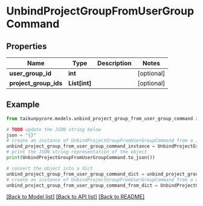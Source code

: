 # UnbindProjectGroupFromUserGroupCommand


## Properties

Name | Type | Description | Notes
------------ | ------------- | ------------- | -------------
**user_group_id** | **int** |  | [optional] 
**project_group_ids** | **List[int]** |  | [optional] 

## Example

```python
from taikunpycore.models.unbind_project_group_from_user_group_command import UnbindProjectGroupFromUserGroupCommand

# TODO update the JSON string below
json = "{}"
# create an instance of UnbindProjectGroupFromUserGroupCommand from a JSON string
unbind_project_group_from_user_group_command_instance = UnbindProjectGroupFromUserGroupCommand.from_json(json)
# print the JSON string representation of the object
print(UnbindProjectGroupFromUserGroupCommand.to_json())

# convert the object into a dict
unbind_project_group_from_user_group_command_dict = unbind_project_group_from_user_group_command_instance.to_dict()
# create an instance of UnbindProjectGroupFromUserGroupCommand from a dict
unbind_project_group_from_user_group_command_from_dict = UnbindProjectGroupFromUserGroupCommand.from_dict(unbind_project_group_from_user_group_command_dict)
```
[[Back to Model list]](../README.md#documentation-for-models) [[Back to API list]](../README.md#documentation-for-api-endpoints) [[Back to README]](../README.md)


